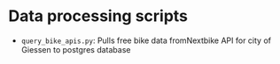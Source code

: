 # Data processing scripts

- `query_bike_apis.py`: Pulls free bike data fromNextbike API for city of Giessen to postgres database

